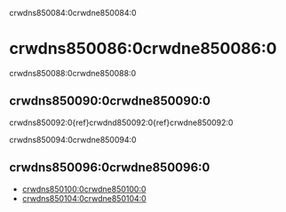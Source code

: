 crwdns850084:0crwdne850084:0
# crwdns850086:0crwdne850086:0

crwdns850088:0crwdne850088:0
## crwdns850090:0crwdne850090:0

crwdns850092:0{ref}crwdnd850092:0{ref}crwdne850092:0

crwdns850094:0crwdne850094:0
## crwdns850096:0crwdne850096:0

- [crwdns850100:0crwdne850100:0](crwdns850098:0crwdne850098:0)
- [crwdns850104:0crwdne850104:0](crwdns850102:0crwdne850102:0)
